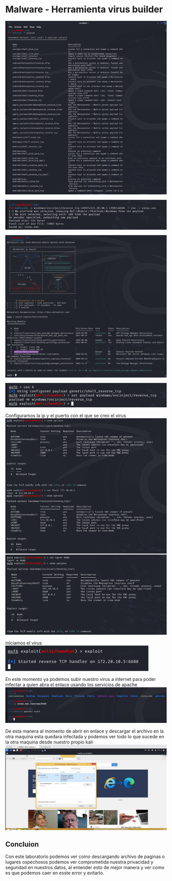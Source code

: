 # Malware - Herramienta virus builder

![alt text](image.png)

![alt text](image-1.png)

![alt text](image-2.png)

![alt text](image-3.png)

Configuramos la ip y el puerto con el que se creo el virus
![alt text](image-4.png)
![alt text](image-5.png)

iniciamos el virus
![alt text](image-6.png)

En este momento ya podemos subir nuestro virus a internet para poder infectar a quien abra el enlace usando los servicios de apache
![alt text](image-7.png)

De esta manera al momento de abrir en enlace y descargar el archivo en la otra maquina esta quedara infectada y podemos ver todo lo que sucede en la otra maquina desde nuestro propio kali
![alt text](<Imagen de WhatsApp 2024-11-05 a las 21.07.26_1d29ec6d.jpg>)

## Concluion
Con este laboratorio podemos ver como descargando archivo de paginas o lugares ospechosos podemos ver comprometida nuestra privacidad y seguridad en nuestros datos, al entender esto de mejor manera y ver como es que podemos caer en esste error y evitarlo.